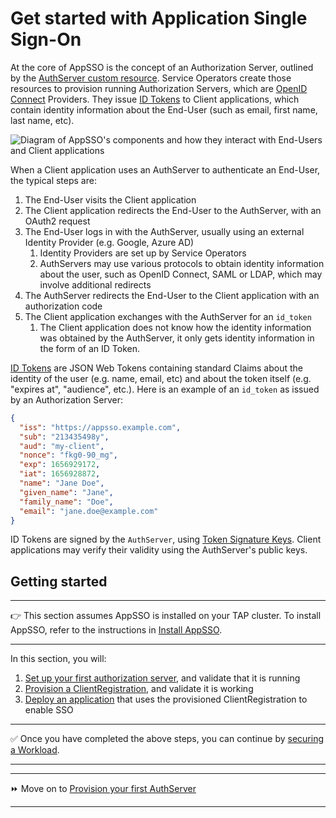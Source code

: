 # Get started with Application Single Sign-On

At the core of AppSSO is the concept of an Authorization Server, outlined by
the [AuthServer custom resource](../crds/authserver.md). Service Operators create those resources to provision running
Authorization Servers, which are [OpenID Connect](https://openid.net/specs/openid-connect-core-1_0.html)
Providers. They issue [ID Tokens](https://openid.net/specs/openid-connect-core-1_0.html#IDToken) to Client applications,
which contain identity information about the End-User (such as email, first name, last name, etc).

![Diagram of AppSSO's components and how they interact with End-Users and Client applications](../../images/app-sso/appsso-concepts.png)

When a Client application uses an AuthServer to authenticate an End-User, the typical steps are:

1. The End-User visits the Client application
2. The Client application redirects the End-User to the AuthServer, with an OAuth2 request
3. The End-User logs in with the AuthServer, usually using an external Identity Provider (e.g. Google, Azure AD)
    1. Identity Providers are set up by Service Operators
    2. AuthServers may use various protocols to obtain identity information about the user, such as OpenID Connect, SAML
       or LDAP, which may involve additional redirects
4. The AuthServer redirects the End-User to the Client application with an authorization code
5. The Client application exchanges with the AuthServer for an `id_token`
    1. The Client application does not know how the identity information was obtained by the AuthServer, it only gets
       identity information in the form of an ID Token.

[ID Tokens](https://openid.net/specs/openid-connect-core-1_0.html#IDToken) are JSON Web Tokens containing standard
Claims about the identity of the user (e.g. name, email, etc) and about the token itself (e.g. "expires at", "audience",
etc.). Here is an example of an `id_token` as issued by an Authorization Server:

```json
{
  "iss": "https://appsso.example.com",
  "sub": "213435498y",
  "aud": "my-client",
  "nonce": "fkg0-90_mg",
  "exp": 1656929172,
  "iat": 1656928872,
  "name": "Jane Doe",
  "given_name": "Jane",
  "family_name": "Doe",
  "email": "jane.doe@example.com"
}
```

ID Tokens are signed by the `AuthServer`, using [Token Signature Keys](../service-operators/token-signature.md). Client
applications may verify their validity using the AuthServer's public keys.

## Getting started

---

👉 This section assumes AppSSO is installed on your TAP cluster. To install AppSSO, refer to the instructions
in [Install AppSSO](../platform-operators/installation.md).

---

In this section, you will:

1. [Set up your first authorization server](provision-auth-server.md), and validate that it is running
1. [Provision a ClientRegistration](client-registration.md), and validate it is working
1. [Deploy an application](application.md) that uses the provisioned ClientRegistration to enable SSO

---

✅ Once you have completed the above steps, you can continue
by [securing a Workload](../app-operators/tutorials/securing-first-workload.md).

---

---

⏩ Move on to [Provision your first AuthServer](provision-auth-server.md)

---
